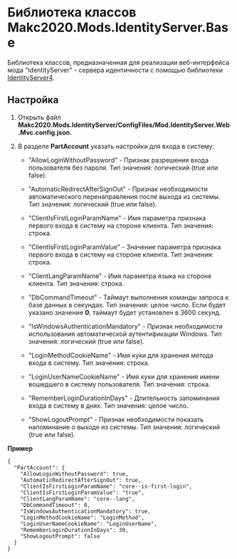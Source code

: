 # Библиотека классов Makc2020.Mods.IdentityServer.Base

Библиотека классов, предназначенная для реализации веб-интерфейса мода "IdentityServer" -
сервера идентичности с помощью библиотеки [IdentityServer4](http://docs.identityserver.io/en/latest/index.html).

## Настройка

1. Открыть файл **Makc2020.Mods.IdentityServer/ConfigFiles/Mod.IdentityServer.Web.Mvc.config.json**.

2. В разделе **PartAccount** указать настройки для входа в систему:
        
    - "AllowLoginWithoutPassword" - Признак разрешения входа пользователя без пароля.
        Тип значения: логический (true или false).

    - "AutomaticRedirectAfterSignOut" - Признак необходимости автоматического перенаправления после выхода из системы.
        Тип значения: логический (true или false).

    - "ClientIsFirstLoginParamName" - Имя параметра признака первого входа в систему на стороне клиента.
        Тип значения: строка.

    - "ClientIsFirstLoginParamValue" - Значение параметра признака первого входа в систему на стороне клиента.
        Тип значения: строка.

    - "ClientLangParamName" - Имя параметра языка на стороне клиента.
        Тип значения: строка.

    - "DbCommandTimeout" - Таймаут выполнения команды запроса к базе данных в секундах.
        Тип значения: целое число.
        Если будет указано значение **0**, таймаут будет установлен в 3600 секунд.

    - "IsWindowsAuthenticationMandatory" - Признак необходимости использования автоматической аутентификации Windows.
        Тип значения: логический (true или false).

    - "LoginMethodCookieName" - Имя куки для хранения метода входа в систему.
        Тип значения: строка.

    - "LoginUserNameCookieName" - Имя куки для хранения имени вошедшего в систему пользователя.
        Тип значения: строка.

    - "RememberLoginDurationInDays" - Длительность запоминания входа в систему в днях.
        Тип значения: целое число.

    - "ShowLogoutPrompt" - Признак необходимости показать напоминание о выходе из системы.
        Тип значения: логический (true или false).

**Пример**

    {
      "PartAccount": {
        "AllowLoginWithoutPassword": true,
        "AutomaticRedirectAfterSignOut": true,
        "ClientIsFirstLoginParamName": "core--is-first-login",
        "ClientIsFirstLoginParamValue": "true",
        "ClientLangParamName": "core--lang",
        "DbCommandTimeout": 0,
        "IsWindowsAuthenticationMandatory": true,
        "LoginMethodCookieName": "LoginMethod",
        "LoginUserNameCookieName": "LoginUserName",
        "RememberLoginDurationInDays": 30,
        "ShowLogoutPrompt": false
      }
    }
